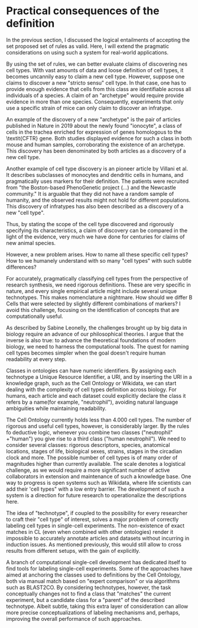 # Practical consequences of the definition


In the previous section, I discussed the logical entailments of accepting the set proposed set of rules as valid. Here, I will extend the pragmatic considerations on using such a system for real-world applications. 

By using the set of rules, we can better evaluate claims of discovering nes cell types. With vast amounts of data and loose definition of cell types, it becomes uncannily easy to claim a new cell type. However, suppose one claims to discover a new "stricto sensu" cell type. In that case, one has to provide enough evidence that cells from this class are identifiable across all individuals of a species. A claim of an "archetype" would require provide evidence in more than one species. Consequently, experiments that only use a specific strain of mice can only claim to discover an infratype.

An example of the discovery of a new "archetype" is the pair of articles published in Nature in 2019 about the newly found "ionocyte", a class of cells in the trachea enriched for expression of genes homologous to the \textit{CFTR} gene. Both studies displayed evidence for such a class in both mouse and human samples, corroborating the existence of an archetype. This discovery has been denominated by both articles as a discovery of a new cell type. 

Another example of cell type discovery is an pioneer article by Villani et al. It describes subclasses of monocytes and dendritic cells in humans, and pragmatically uses markers for their definition. The patients were recruited from "the Boston-based PhenoGenetic project (...) and the Newcastle community." It is arguable that they did not have a random sample of humanity, and the observed results might not hold for different populations. This discovery of infratypes has also been described as a discovery of a new "cell type". 

Thus, by stating the scope of the cell type discovered and rigorously specifying its characteristics, a claim of discovery can be compared in the light of the evidence, very much we have done for centuries for claims of new animal species. 

However, a new problem arises. How to name all these specific cell types? How to we humanely understand with so many "cell types" with such subtle differences? 

For accurately, pragmatically classifying cell types from the perspective of research synthesis, we need rigorous definitions.  These are very specific in nature, and every single empirical article might include several unique technotypes. This makes nomenclature a nightmare. How should we differ B Cells that were selected by slightly different combinations of markers? I avoid this challenge, focusing on the identification of concepts that are computationally useful. 

As described by Sabine Leonelly, the challenges brought up by big data in biology require an advance of our philosophical theories. I argue that the inverse is also true: to advance the theoretical foundations of modern biology, we need to harness the computational tools. The quest for naming cell types becomes simpler when the goal doesn't require human readability at every step. 

Classes in ontologies can have numeric identifiers. By assigning each technotype a Unique Resource Identifier, a URI, and by inserting the URI in a knowledge graph, such as the Cell Ontology or Wikidata, we can start dealing with the complexity of cell types definition across biology. For humans, each article and each dataset could explicitly declare the class it refers by a  name(for example, "neutrophil"), avoiding natural language ambiguities while maintaining readability. 

The Cell Ontology currently holds less than 4.000 cell types. The number of rigorous and useful cell types, however, is considerably larger. By the rules fo deductive logic, whenever you combine two classes ("neutrophil" +"human") you give rise to a third class ("human neutrophil"). We need to consider several classes:  rigorous descriptors, species, anatomical locations, stages of life, biological sexes, strains, stages in the circadian clock and more. The possible number of cell types is of many order of magnitudes higher than currently available. The scale denotes a logistical challenge, as we would require a more significant number of active collaborators in extension and maintenance of such a knowledge base. One way to progress is open systems such as Wikidata, where life scientists can add their 'cell types" with a low entry barrier. The development of such a system is a direction for future research to operationalize the descriptions here. 

The idea of "technotype", if coupled to the possibility for every researcher to craft their "cell type" of interest, solves a major problem of correctly labeling cell types in single-cell experiments. The non-existence of exact matches in CL (even when combined with other ontologies) render it impossible to accurately annotate articles and datasets without incurring in induction issues. As mentioned previously, this would still allow to cross results from different setups, with the gain of explicitly. 

A branch of computational single-cell development has dedicated itself to find tools for labeling single-cell experiments. Some of the approaches have aimed at anchoring the classes used to definitions by the Cell Ontology, both via manual match based on "expert comparison" or via algorithms such as BLAST2CO. By considering technotypes, however, the task conceptually changes not to find a class that "matches" the current experiment, but a candidate class for a "parent" of the described technotype. Albeit subtle, taking this extra layer of consideration can allow more precise conceptualizations of labeling mechanisms and, perhaps, improving the overall performance of such approaches. 